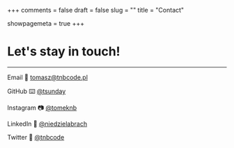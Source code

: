 +++
comments = false
draft = false
slug = ""
title = "Contact"

showpagemeta = true
+++

# Let's stay in touch! 
-----

Email 📩 <tomasz@tnbcode.pl>

GitHub ⌨️ [@tsunday](https://github.com/tsunday/)

Instagram 📷 [@tomeknb](https://www.instagram.com/tomeknb/)

LinkedIn 👔 [@niedzielabrach](https://www.linkedin.com/in/niedzielabrach/)

Twitter 📢 [@tnbcode](https://twitter.com/tnbcode)



